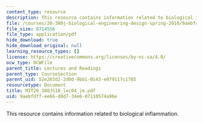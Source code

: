 ```yaml
---
content_type: resource
description: This resource contains information related to biological inflammation.
file: /courses/20-380j-biological-engineering-design-spring-2010/9aebfdffee66d8d734e607110574a96e_MIT20_380JS10_lec04_je.pdf
file_size: 8714556
file_type: application/pdf
hide_download: true
hide_download_original: null
learning_resource_types: []
license: https://creativecommons.org/licenses/by-nc-sa/4.0/
ocw_type: OCWFile
parent_title: Lectures and Readings
parent_type: CourseSection
parent_uid: 52e203d2-2d0d-9bb1-0143-e079117c1785
resourcetype: Document
title: MIT20_380JS10_lec04_je.pdf
uid: 9aebfdff-ee66-d8d7-34e6-07110574a96e
---
```

This resource contains information related to biological inflammation.